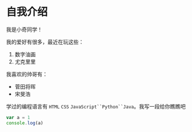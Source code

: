 # 自我介绍

我是小奇同学！

我的爱好有很多，最近在玩这些： 

1. 数字油画
2. 尤克里里 

我喜欢的帅哥有：

* 菅田将晖
* 宋旻浩

学过的编程语言有 `HTML` `CSS` `JavaScript``Python``Java`。我写一段给你瞧瞧吧

```javascript
var a = 1
console.log(a)
```
